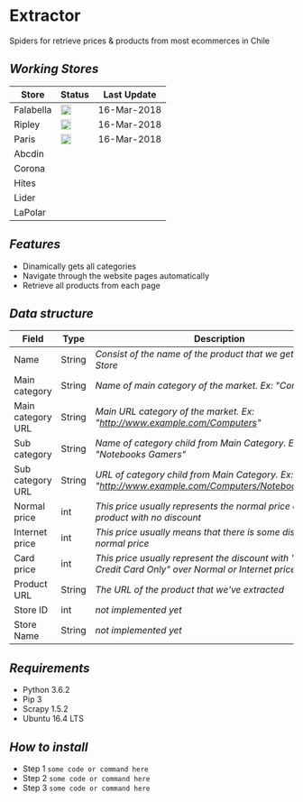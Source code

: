 # Extractor
Spiders for retrieve prices &amp; products from most ecommerces in Chile

## ***Working Stores***



Store | Status | Last Update
--- | --- | --- 
Falabella | <img src="https://www.iconexperience.com/_img/g_collection_png/standard/512x512/ok.png" width=18px;> | 16-Mar-2018
Ripley | <img src="https://www.iconexperience.com/_img/g_collection_png/standard/512x512/ok.png" width=18px;> | 16-Mar-2018
Paris | <img src="https://www.iconexperience.com/_img/g_collection_png/standard/512x512/ok.png" width=18px;> | 16-Mar-2018
Abcdin | 
Corona | 
Hites | 
Lider | 
LaPolar | 

## ***Features***
- Dinamically gets all categories
- Navigate through the website pages automatically
- Retrieve all products from each page

## ***Data structure***

Field | Type | Description
--- | --- | ---
Name | String | *Consist of the name of the product that we get from the Store*
Main category | String | *Name of main category of the market. Ex: "Computers"*
Main category URL | String | *Main URL category of the market. Ex: "http://www.example.com/Computers"*
Sub category | String | *Name of category child from Main Category. Ex: "Notebooks Gamers"*
Sub category URL | String | *URL of category child from Main Category. Ex: "http://www.example.com/Computers/Notebooks_Gamers*
Normal price | int | *This price usually represents the normal price of the product with no discount*
Internet price | int | *This price usually means that there is some discount over normal price*
Card price | int | *This price usually represent the discount with "Store's Credit Card Only" over Normal or Internet price*
Product URL | String | *The URL of the product that we've extracted*
Store ID | int | *not implemented yet*
Store Name | String | *not implemented yet*

## ***Requirements***

- Python 3.6.2
- Pip 3
- Scrapy 1.5.2
- Ubuntu 16.4 LTS

## ***How to install***

- Step 1
``` some code or command here ```
- Step 2
``` some code or command here ```
- Step 3
``` some code or command here ```

